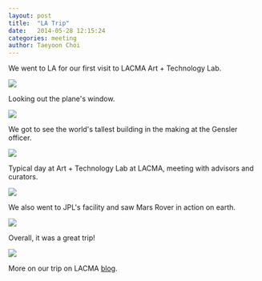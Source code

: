 ```yaml
---
layout: post
title:  "LA Trip"
date:   2014-05-28 12:15:24
categories: meeting
author: Taeyoon Choi
---
```


We went to LA for our first visit to LACMA Art + Technology Lab.

<img src="https://farm4.staticflickr.com/3880/14353046714_5467d28444_c.jpg">

Looking out the plane's window.

<img src="https://farm6.staticflickr.com/5588/14167455528_b33b969baa.jpg">

We got to see the world's tallest building in the making at the Gensler officer.

<img src="https://farm4.staticflickr.com/3847/14374270933_118a060f85_z.jpg">

Typical day at Art + Technology Lab at LACMA, meeting with advisors and curators.

<img src="https://farm4.staticflickr.com/3838/14374271793_9ca9f7dcb5_z.jpg">

We also went to JPL's facility and saw Mars Rover in action on earth.

<img src="https://farm6.staticflickr.com/5522/14352530012_768b417796_z.jpg">

Overall, it was a  great trip!

<img src = "https://farm3.staticflickr.com/2936/14350767571_6f64b26b56_z.jpg">

More on our trip on LACMA <a href="http://lacma.wordpress.com/2014/05/22/art-technology-lab-artists-visit-l-a/">blog</a>.
